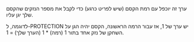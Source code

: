 ערך זה יוכפל עם רמת הקסם (שיש לפריט כרגע) כדי לקבל את מספר הנזקים שהקסם שלך יגן עליו.

לדוגמה, ל-PROTECTION יש ערך של 1, אז עבור הרמה הראשונה, הקסם יהיה הגן על השחקן של נזק אחד בתור 1 (רמה) * 1 (הערך שלך) = 1.